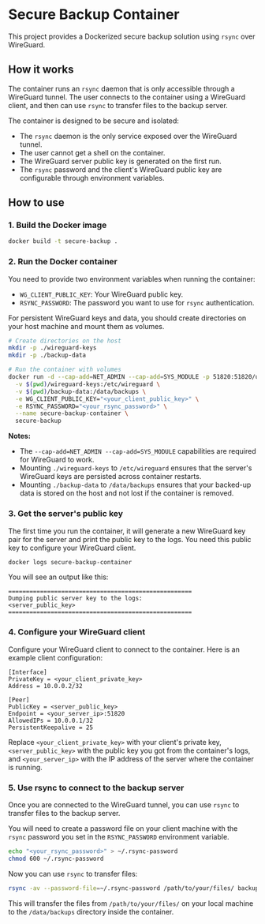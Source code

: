 # Secure Backup Container

This project provides a Dockerized secure backup solution using `rsync` over WireGuard.

## How it works

The container runs an `rsync` daemon that is only accessible through a WireGuard tunnel. The user connects to the container using a WireGuard client, and then can use `rsync` to transfer files to the backup server.

The container is designed to be secure and isolated:
- The `rsync` daemon is the only service exposed over the WireGuard tunnel.
- The user cannot get a shell on the container.
- The WireGuard server public key is generated on the first run.
- The `rsync` password and the client's WireGuard public key are configurable through environment variables.

## How to use

### 1. Build the Docker image

```bash
docker build -t secure-backup .
```

### 2. Run the Docker container

You need to provide two environment variables when running the container:

- `WG_CLIENT_PUBLIC_KEY`: Your WireGuard public key.
- `RSYNC_PASSWORD`: The password you want to use for `rsync` authentication.

For persistent WireGuard keys and data, you should create directories on your host machine and mount them as volumes.

```bash
# Create directories on the host
mkdir -p ./wireguard-keys
mkdir -p ./backup-data

# Run the container with volumes
docker run -d --cap-add=NET_ADMIN --cap-add=SYS_MODULE -p 51820:51820/udp \
  -v $(pwd)/wireguard-keys:/etc/wireguard \
  -v $(pwd)/backup-data:/data/backups \
  -e WG_CLIENT_PUBLIC_KEY="<your_client_public_key>" \
  -e RSYNC_PASSWORD="<your_rsync_password>" \
  --name secure-backup-container \
  secure-backup
```

**Notes:**
- The `--cap-add=NET_ADMIN --cap-add=SYS_MODULE` capabilities are required for WireGuard to work.
- Mounting `./wireguard-keys` to `/etc/wireguard` ensures that the server's WireGuard keys are persisted across container restarts.
- Mounting `./backup-data` to `/data/backups` ensures that your backed-up data is stored on the host and not lost if the container is removed.


### 3. Get the server's public key

The first time you run the container, it will generate a new WireGuard key pair for the server and print the public key to the logs. You need this public key to configure your WireGuard client.

```bash
docker logs secure-backup-container
```

You will see an output like this:

```
====================================================
Dumping public server key to the logs:
<server_public_key>
====================================================
```

### 4. Configure your WireGuard client

Configure your WireGuard client to connect to the container. Here is an example client configuration:

```
[Interface]
PrivateKey = <your_client_private_key>
Address = 10.0.0.2/32

[Peer]
PublicKey = <server_public_key>
Endpoint = <your_server_ip>:51820
AllowedIPs = 10.0.0.1/32
PersistentKeepalive = 25
```

Replace `<your_client_private_key>` with your client's private key, `<server_public_key>` with the public key you got from the container's logs, and `<your_server_ip>` with the IP address of the server where the container is running.

### 5. Use rsync to connect to the backup server

Once you are connected to the WireGuard tunnel, you can use `rsync` to transfer files to the backup server.

You will need to create a password file on your client machine with the `rsync` password you set in the `RSYNC_PASSWORD` environment variable.

```bash
echo "<your_rsync_password>" > ~/.rsync-password
chmod 600 ~/.rsync-password
```

Now you can use `rsync` to transfer files:

```bash
rsync -av --password-file=~/.rsync-password /path/to/your/files/ backupuser@10.0.0.1::backups
```

This will transfer the files from `/path/to/your/files/` on your local machine to the `/data/backups` directory inside the container.
